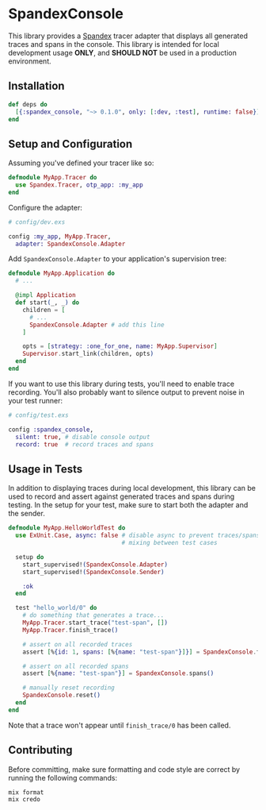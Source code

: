 # SpandexConsole

This library provides a [Spandex](https://hexdocs.pm/spandex/readme.html) tracer adapter
that displays all generated traces and spans in the console. This library is intended for
local development usage **ONLY**, and **SHOULD NOT** be used in a production environment.

## Installation

```elixir
def deps do
  [{:spandex_console, "~> 0.1.0", only: [:dev, :test], runtime: false}]
end
```

## Setup and Configuration

Assuming you've defined your tracer like so:

```elixir
defmodule MyApp.Tracer do
  use Spandex.Tracer, otp_app: :my_app
end
```

Configure the adapter:

```elixir
# config/dev.exs

config :my_app, MyApp.Tracer,
  adapter: SpandexConsole.Adapter
```

Add `SpandexConsole.Adapter` to your application's supervision tree:

```elixir
defmodule MyApp.Application do
  # ...

  @impl Application
  def start(_, _) do
    children = [
      # ...
      SpandexConsole.Adapter # add this line
    ]

    opts = [strategy: :one_for_one, name: MyApp.Supervisor]
    Supervisor.start_link(children, opts)
  end
end
```

If you want to use this library during tests, you'll need to enable trace recording. You'll also
probably want to silence output to prevent noise in your test runner:

```elixir
# config/test.exs

config :spandex_console,
  silent: true, # disable console output
  record: true  # record traces and spans
```

## Usage in Tests

In addition to displaying traces during local development, this library can be used to record and assert
against generated traces and spans during testing. In the setup for your test, make sure to start both the
adapter and the sender.

```elixir
defmodule MyApp.HelloWorldTest do
  use ExUnit.Case, async: false # disable async to prevent traces/spans
                                # mixing between test cases

  setup do
    start_supervised!(SpandexConsole.Adapter)
    start_supervised!(SpandexConsole.Sender)

    :ok
  end

  test "hello_world/0" do
    # do something that generates a trace...
    MyApp.Tracer.start_trace("test-span", [])
    MyApp.Tracer.finish_trace()

    # assert on all recorded traces
    assert [%{id: 1, spans: [%{name: "test-span"}]}] = SpandexConsole.traces()

    # assert on all recorded spans
    assert [%{name: "test-span"}] = SpandexConsole.spans()

    # manually reset recording
    SpandexConsole.reset()
  end
end
```

Note that a trace won't appear until `finish_trace/0` has been called.

## Contributing

Before committing, make sure formatting and code style are correct by running the following commands:

```
mix format
mix credo
```
